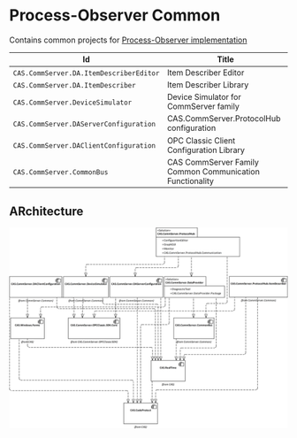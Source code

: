 
# Process-Observer Common

Contains common projects for [Process-Observer implementation](https://github.com/mpostol/ProcessObserver)

Id | Title
---|-
`CAS.CommServer.DA.ItemDescriberEditor` | Item Describer Editor
`CAS.CommServer.DA.ItemDescriber` | Item Describer Library
`CAS.CommServer.DeviceSimulator` | Device Simulator for CommServer family
`CAS.CommServer.DAServerConfiguration` | CAS.CommServer.ProtocolHub configuration
`CAS.CommServer.DAClientConfiguration` | OPC Classic Client Configuration Library
`CAS.CommServer.CommonBus` | CAS CommServer Family Common Communication Functionality

## ARchitecture

![Architecture](../_media/Architecture.png)

